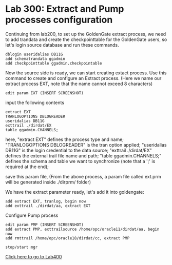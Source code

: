 # Lab 300: Extract and Pump processes configuration	

Continuing from lab200, to set up the GoldenGate extract process, we need to add trandata and create the checkpointtable for the GoldenGate users, so let's login source database and run these commands.

```
dblogin useridalias DB11G
add schematrandata ggadmin
add checkpointtable ggadmin.checkpointable
```
Now the source side is ready, we can start creating extact process.
Use this command to create and configure an Extract process. 
(Here we name our extract process EXT, note that the name cannot exceed 8 characters)
```
edit param EXT (INSERT SCREENSHOT)
```
input the following contents
```
extract EXT
TRANLOGOPTIONS DBLOGREADER
useridalias DB11G
exttrail ./dirdat/EX
table ggadmin.CHANNELS;
```
here, "extract EXT" defines the process type and name;
"TRANLOGOPTIONS DBLOGREADER" is the tran option applied;
"useridalias DB11G" is the login credential to the data source;
"exttrail ./dirdat/EX" defines the external trail file name and path;
"table ggadmin.CHANNELS;" defines the schema and table we want to synchronize (note that a ';' is required at the end);

save this param file, (From the above process, a param file called ext.prm will be generated inside ./dirprm/ folder)




We have the extract parameter ready, let's add it into goldengate:
```
add extract EXT, tranlog, begin now
add exttrail ./dirdat/aa, extract EXT
```
Configure Pump process
```
edit param PMP (INSERT SCREENSHOT)
add extract PMP, exttrailsource /home/opc/oracle11/dirdat/aa, begin now
add rmttrail /home/opc/oracle18/dirdat/cc, extract PMP

stop/start mgr
```
[Click here to go to Lab400](https://github.com/GaryHostt/GoldenGate2ADB/blob/master/Lab400.md)
